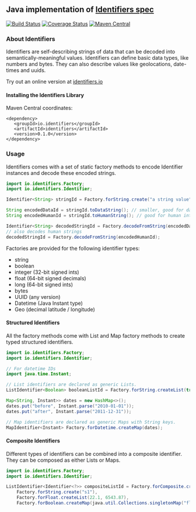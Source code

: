## Java implementation of [Identifiers spec](https://github.com/Identifiers/spec)

[![Build Status](https://travis-ci.org/Identifiers/identifiers-java.svg?branch=master)](https://travis-ci.org/Identifiers/identifiers-java)
[![Coverage Status](https://coveralls.io/repos/github/Identifiers/identifiers-java/badge.svg?branch=master)](https://coveralls.io/github/Identifiers/identifiers-java?branch=master)
[![Maven Central](https://img.shields.io/maven-central/v/io.identifiers/identifiers.svg?label=Maven%20Central)](https://search.maven.org/search?q=g:%22io.identifiers%22%20AND%20a:%22identifiers%22)

### About Identifiers

Identifiers are self-describing strings of data that can be decoded into semantically-meaningful values. Identifiers can define basic data types, like numbers and bytes. They can also describe values like geolocations, date-times and uuids.

Try out an online version at [identifiers.io](https://identifiers.io/id-converter/)

#### Installing the Identifiers Library

Maven Central coordinates:

```
<dependency>
   <groupId>io.identifiers</groupId>
   <artifactId>identifiers</artifactId>
   <version>0.1.0</version>
</dependency>
```

### Usage

Identifiers comes with a set of static factory methods to encode Identifier instances and decode these encoded strings.

```java
import io.identifiers.Factory;
import io.identifiers.Identifier;

Identifier<String> stringId = Factory.forString.create("a string value");

String encodedDataId = stringId.toDataString(); // smaller, good for data storage and transmission
String encodedHumanId = stringId.toHumanString(); // good for human interaction like emails and URLs

Identifier<String> decodedStringId = Factory.decodeFromString(encodedDataId);
// also decodes human strings
decodedStringId = Factory.decodeFromString(encodedHumanId);
```

Factories are provided for the following identifier types:

* string
* boolean
* integer (32-bit signed ints)
* float (64-bit signed decimals)
* long (64-bit signed ints)
* bytes
* UUID (any version)
* Datetime (Java Instant type)
* Geo (decimal latitude / longitude)

#### Structured Identifiers
All the factory methods come with List and Map factory methods to create typed structured identifiers.

```java
import io.identifiers.Factory;
import io.identifiers.Identifier;

// For datetime IDs
import java.time.Instant;

// List identifiers are declared as generic Lists.
ListIdentifier<Boolean> booleanListId = Factory.forString.createList(true, false);

Map<String, Instant>> dates = new HashMap<>();
dates.put("before", Instant.parse("2010-01-01"));
dates.put("after", Instant.parse("2011-12-31"));

// Map identifiers are declared as generic Maps with String keys.
MapIdentifier<Instant> Factory.forDatetime.createMap(dates);
```

#### Composite Identifiers

Different types of identifiers can be combined into a composite identifier. They can be composed as either Lists or Maps.

```java
import io.identifiers.Factory;
import io.identifiers.Identifier;

ListIdentifier<Identifier<?>> compositeListId = Factory.forComposite.createList(
	Factory.forString.create("s1"),
	Factory.forFloat.createList(22.1, 6543.87),
	Factory.forBoolean.createMap(java.util.Collections.singletonMap("flag", true)));
```
